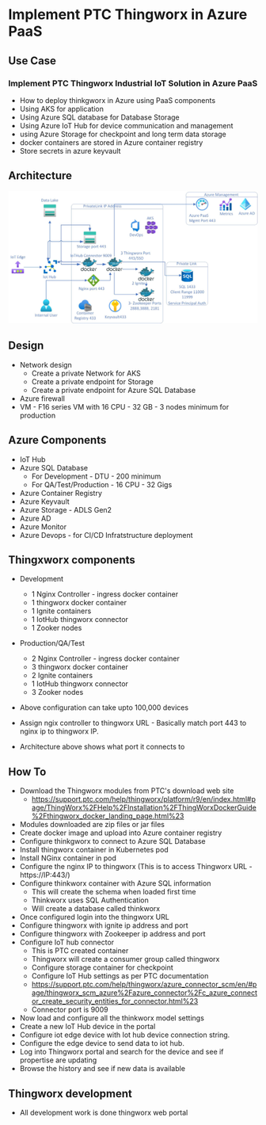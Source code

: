 # Implement PTC Thingworx in Azure PaaS

## Use Case

### Implement PTC Thingworx Industrial IoT Solution in Azure PaaS

- How to deploy thinkgworx in Azure using PaaS components
- Using AKS for application
- Using Azure SQL database for Database Storage
- Using Azure IoT Hub for device communication and management
- using Azure Storage for checkpoint and long term data storage
- docker containers are stored in Azure container registry
- Store secrets in azure keyvault

## Architecture

![alt text](https://github.com/balakreshnan/ptc/blob/main/images/IoTStrategy.jpg "Service Health")

## Design

- Network design
    - Create a private Network for AKS
    - Create a private endpoint for Storage
    - Create a private endpoint for Azure SQL Database
- Azure firewall
- VM - F16 series VM with 16 CPU - 32 GB - 3 nodes minimum for production

## Azure Components

- IoT Hub 
- Azure SQL Database
    - For Development - DTU - 200 minimum
    - For QA/Test/Production - 16 CPU - 32 Gigs
- Azure Container Registry
- Azure Keyvault
- Azure Storage - ADLS Gen2
- Azure AD
- Azure Monitor
- Azure Devops - for CI/CD Infratstructure deployment

## Thingxworx components

- Development
    - 1 Nginx Controller - ingress docker container
    - 1 thingworx docker container
    - 1 Ignite containers
    - 1 IotHub thingworx connector
    - 1 Zooker nodes

- Production/QA/Test
    - 2 Nginx Controller - ingress docker container
    - 3 thingworx docker container
    - 2 Ignite containers
    - 1 IotHub thingworx connector
    - 3 Zooker nodes
- Above configuration can take upto 100,000 devices
- Assign ngix controller to thingworx URL - Basically match port 443 to nginx ip to thingworx IP.
- Architecture above shows what port it connects to

## How To

- Download the Thingworx modules from PTC's download web site
    - https://support.ptc.com/help/thingworx/platform/r9/en/index.html#page/ThingWorx%2FHelp%2FInstallation%2FThingWorxDockerGuide%2Fthingworx_docker_landing_page.html%23
- Modules downloaded are zip files or jar files
- Create docker image and upload into Azure container registry
- Configure thinkgworx to connect to Azure SQL Database
- Install thingworx container in Kubernetes pod
- Install NGinx container in pod
- Configure the nginx IP to thingworx (This is to access Thingworx URL - https://IP:443/)
- Configure thinkworx container with Azure SQL information
    - This will create the schema when loaded first time
    - Thinkworx uses SQL Authentication
    - Will create a database called thinkworx
- Once configured login into the thingworx URL
- Configure thingworx with ignite ip address and port
- Configure thingworx with Zookeeper ip address and port
- Configure IoT hub connector
    - This is PTC created container
    - Thingworx will create a consumer group called thingworx
    - Configure storage container for checkpoint
    - Configure IoT Hub settings as per PTC documentation
    - https://support.ptc.com/help/thingworx/azure_connector_scm/en/#page/thingworx_scm_azure%2Fazure_connector%2Fc_azure_connector_create_security_entities_for_connector.html%23
    - Connector port is 9009
- Now load and configure all the thinkworx model settings
- Create a new IoT Hub device in the portal
- Configure iot edge device with Iot hub device connection string.
- Configure the edge device to send data to iot hub.
- Log into Thingworx portal and search for the device and see if propertise are updating
- Browse the history and see if new data is available

## Thingworx development

- All development work is done thingworx web portal